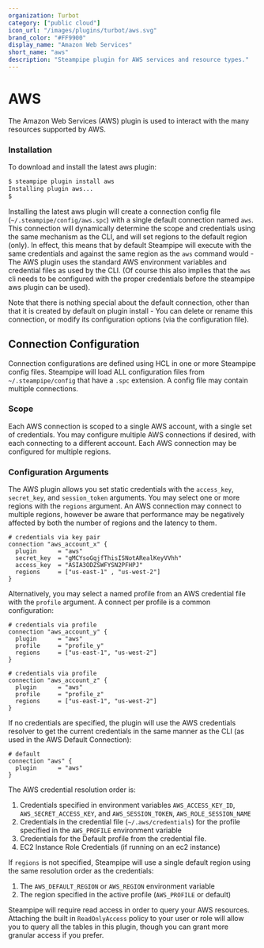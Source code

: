 ```yaml
---
organization: Turbot
category: ["public cloud"]
icon_url: "/images/plugins/turbot/aws.svg"
brand_color: "#FF9900"
display_name: "Amazon Web Services"
short_name: "aws"
description: "Steampipe plugin for AWS services and resource types."
---
```


# AWS

The Amazon Web Services (AWS) plugin is used to interact with the many resources supported by AWS.

### Installation
To download and install the latest aws plugin:
```bash
$ steampipe plugin install aws
Installing plugin aws...
$
```

Installing the latest aws plugin will create a connection config file (`~/.steampipe/config/aws.spc`) with a single default connection named `aws`. This connection will dynamically determine the scope and credentials using the same mechanism as the CLI, and will set regions to the default region (only). In effect, this means that by default Steampipe will execute with the same credentials and against the same region as the `aws` command would - The AWS plugin uses the standard AWS environment variables and credential files as used by the CLI.  (Of course this also  implies that the `aws` cli needs to be configured with the proper credentials before the steampipe aws plugin can be used).

Note that there is nothing special about the default connection, other than that it is created by default on plugin install - You can delete or rename this connection, or modify its configuration options (via the configuration file).


## Connection Configuration
Connection configurations are defined using HCL in one or more Steampipe config files.  Steampipe will load ALL configuration files from `~/.steampipe/config` that have a `.spc` extension. A config file may contain multiple connections.

### Scope
Each AWS connection is scoped to a single AWS account, with a single set of credentials.  You may configure multiple AWS connections if desired, with each connecting to a different account.  Each AWS connection may be configured for multiple regions.  


### Configuration Arguments

The AWS plugin allows you set static credentials with the `access_key`, `secret_key`, and `session_token` arguments.  You may select one or more regions with the `regions` argument.
An AWS connection may connect to multiple regions, however be aware that performance may be negatively affected by both the number of regions and the latency to them.


```hcl
# credentials via key pair
connection "aws_account_x" {
  plugin      = "aws" 
  secret_key  = "gMCYsoGqjfThisISNotARealKeyVVhh"
  access_key  = "ASIA3ODZSWFYSN2PFHPJ"  
  regions     = ["us-east-1" , "us-west-2"]
}
```

Alternatively, you may select a named profile from an AWS credential file with the `profile` argument.  A connect per profile is a common configuration:
```hcl
# credentials via profile
connection "aws_account_y" {
  plugin      = "aws" 
  profile     = "profile_y"
  regions     = ["us-east-1", "us-west-2"]
}

# credentials via profile
connection "aws_account_z" {
  plugin      = "aws" 
  profile     = "profile_z"
  regions     = ["us-east-1", "us-west-2"]
}

```

If no credentials are specified, the plugin will use the AWS credentials resolver to get the current credentials in the same manner as the CLI (as used in the AWS Default Connection):

```hcl
# default
connection "aws" {
  plugin      = "aws" 
}
```


The AWS credential resolution order is:
1. Credentials specified in environment variables `AWS_ACCESS_KEY_ID`, `AWS_SECRET_ACCESS_KEY`, and `AWS_SESSION_TOKEN`, `AWS_ROLE_SESSION_NAME`
2. Credentials in the credential file (`~/.aws/credentials`) for the profile specified in the `AWS_PROFILE` environment variable
3. Credentials for the Default profile from the credential file.
4. EC2 Instance Role Credentials (if running on an ec2 instance)

If `regions` is not specified, Steampipe will use a single default region using the same resolution order as the credentials:
1. The `AWS_DEFAULT_REGION` or `AWS_REGION` environment variable
2. The region specified in the active profile (`AWS_PROFILE` or default)

Steampipe will require read access in order to query your AWS resources.  Attaching the built in `ReadOnlyAccess` policy to your user or role will allow you to query all the tables in this plugin, though you can grant more granular access if you prefer.
